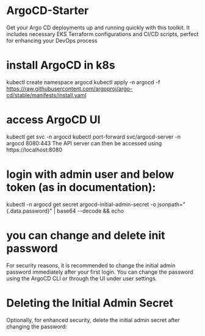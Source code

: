 # ArgoCD-Starter
Get your Argo CD deployments up and running quickly with this toolkit. It includes necessary EKS Terraform configurations and CI/CD scripts, perfect for enhancing your DevOps process

# install ArgoCD in k8s
kubectl create namespace argocd
kubectl apply -n argocd -f https://raw.githubusercontent.com/argoproj/argo-cd/stable/manifests/install.yaml

# access ArgoCD UI
kubectl get svc -n argocd
kubectl port-forward svc/argocd-server -n argocd 8080:443
The API server can then be accessed using https://localhost:8080

# login with admin user and below token (as in documentation):
kubectl -n argocd get secret argocd-initial-admin-secret -o jsonpath="{.data.password}" | base64 --decode && echo

# you can change and delete init password
For security reasons, it is recommended to change the initial admin password immediately after your first login. You can change the password using the ArgoCD CLI or through the UI under user settings.
# Deleting the Initial Admin Secret
Optionally, for enhanced security, delete the initial admin secret after changing the password:

